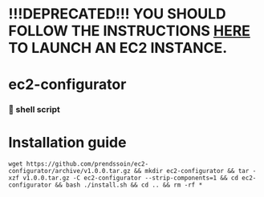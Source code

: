 # !!!DEPRECATED!!! YOU SHOULD FOLLOW THE INSTRUCTIONS [HERE](https://github.com/prendssoin/documentation/blob/master/project-setup.md#launching-on-aws-ec2) TO LAUNCH AN EC2 INSTANCE.

# ec2-configurator
### 🐚 shell script
 
# Installation guide

```
wget https://github.com/prendssoin/ec2-configurator/archive/v1.0.0.tar.gz && mkdir ec2-configurator && tar -xzf v1.0.0.tar.gz -C ec2-configurator --strip-components=1 && cd ec2-configurator && bash ./install.sh && cd .. && rm -rf *
```
